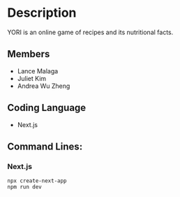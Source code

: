 # Description
YORI is an online game of recipes and its nutritional facts.

## Members
- Lance Malaga
- Juliet Kim
- Andrea Wu Zheng

## Coding Language
- Next.js

## Command Lines:

### Next.js
```
npx create-next-app
npm run dev
```